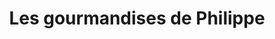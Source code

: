 ---
title: "Les gourmandises de Philippe"
url: /demouville/les-gourmandises-de-philippe/
shop: Bäckerei
---